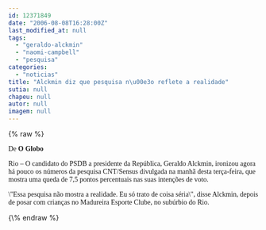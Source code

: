 ```yaml
---
id: 12371849
date: "2006-08-08T16:28:00Z"
last_modified_at: null
tags:
  - "geraldo-alckmin"
  - "naomi-campbell"
  - "pesquisa"
categories:
  - "noticias"
title: "Alckmin diz que pesquisa n\u00e3o reflete a realidade"
sutia: null
chapeu: null
autor: null
imagem: null
---
```

{\% raw %}
<p><FONT face=\"Times New Roman\"></p>
<p><P><FONT face=Verdana>De <STRONG>O Globo</STRONG></FONT></P></p>
<p><P><FONT face=Verdana>Rio – O candidato do PSDB a presidente da República, Geraldo Alckmin, ironizou agora há pouco os números da pesquisa CNT/Sensus divulgada na manhã desta terça-feira, que mostra uma queda de 7,5 pontos percentuais nas suas intenções de voto.</FONT></P></p>
<p><P><FONT face=Verdana>\"Essa pesquisa não mostra a realidade. Eu só trato de coisa séria\", disse Alckmin, depois de posar com crianças no Madureira Esporte Clube, no subúrbio do Rio.</FONT></P></FONT> </p>
{\% endraw %}